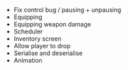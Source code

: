 - Fix control bug / pausing + unpausing
- Equipping
- Equipping weapon damage
- Scheduler
- Inventory screen
- Allow player to drop
- Serialise and deserialise
- Animation